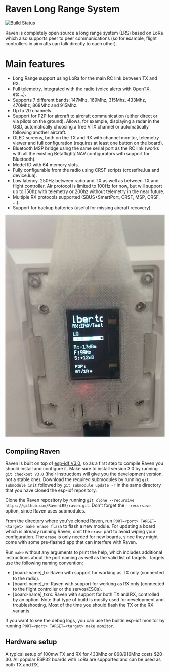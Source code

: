 # Raven Long Range System

[![Build Status](https://travis-ci.com/RavenLRS/raven.svg?branch=master)](https://travis-ci.com/RavenLRS/raven)

Raven is completely open source a long range system (LRS) based on LoRa
which also supports peer to peer communications (so for example, 
flight controllers in aircrafts can talk directly to each other).

# Main features

- Long Range support using LoRa for the main RC link between TX and RX.
- Full telemetry, integrated with the radio (voice alerts with OpenTX, etc...).
- Supports 7 different bands: 147Mhz, 169Mhz, 315Mhz, 433Mhz, 470Mhz, 868Mhz and 915Mhz.
- Up to 20 channels.
- Support for P2P for aircraft to aircraft communication (either direct 
or via pilots on the ground). Allows, for example, displaying a radar in the
OSD, automatically choosing a free VTX channel or automatically following
another aircraft.
- OLED screens, both on the TX and RX with channel monitor, telemetry 
viewer and full configuration (requires at least one button on the board).
- Bluetooth MSP bridge using the same serial port as the RC link (works with
all the existing Betaflight/iNAV configurators with support for Bluetooth).
- Model ID with 64 memory slots.
- Fully configurable from the radio using CRSF scripts (crossfire.lua
and device.lua).
- Low latency. 250Hz between radio and TX as well as between TX and flight
controller. Air protocol is limited to 100Hz for now, but will support up
to 150hz with telemetry or 200hz without telemetry in the near future.
- Multiple RX protocols supported (SBUS+SmartPort, CRSF, MSP, CRSF, ...).
- Support for backup batteries (useful for missing aircraft recovery).

![Raven TX on a Q X7](docs/images/raven_qx7.png?raw=true "Raven TX on a Q X7")

## Compiling Raven

Raven is built on top of [esp-idf V3.0](https://github.com/espressif/esp-idf), so as a first step to compile
Raven you should install and configure it. Make sure to install version 3.0 by running
`git checkout v3.0` (their instructions will give you the development version, not a stable one).
Download the required submodules by running `git submodule init` followed by `git submodule update -r` in the same directory that you have cloned the esp-idf repository.

Clone the Raven repository by running `git clone --recursive https://github.com/RavenLRS/raven.git`. Don't
forget the `--recursive` option, since Raven uses submodules.

From the directory where you've cloned Raven, run `PORT=<port> TARGET=<target> make erase flash` to flash a new module. For
updating a board which is already running Raven, omit the `erase` part to avoid wiping your configuration. The `erase` is only
needed for new boards, since they might come with some pre-flashed app that can interfere with Raven.

Run `make` without any arguments to print the help, which includes additional instructions about the port naming as well as the
valid list of targets. Targets use the following naming convention:

- [board-name]_tx: Raven with support for working as TX only (connected to the radio).
- [board-name]_rx: Raven with support for working as RX only (connected to the flight controller or the servos/ESCs).
- [board-name]_txrx: Raven with support for both TX and RX, controlled by an option. Note that type of build is mostly used
for development and troubleshooting. Most of the time you should flash the TX or the RX variants.

If you want to see the debug logs, you can use the builtin esp-idf monitor by running `PORT=<port> TARGET=<target> make monitor`.


## Hardware setup

A typical setup of 100mw TX and RX for 433Mhz or 868/916Mhz costs $20-30. All popular ESP32 boards with LoRa are supported and can
be used as both TX and RX.
